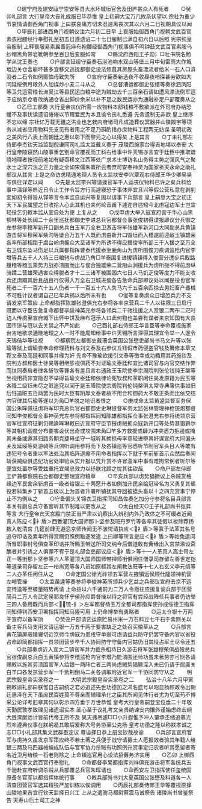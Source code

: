 <!-- { "loadSidebar": true } -->
　　○建宁府及建安瓯宁崇安等县大水坏城垣官舍及田庐甚众人有死者
　　○癸卯礼部言  大行皇帝大丧礼成服已毕恭惟  皇上初嗣大宝万几攸系伏望以  宗社为重少节哀情请御西角门视事  上曰朕哀痛方切未忍遽离丧次其以六月二日视朝具仪以闻
　　○甲辰礼部进西角门视朝仪注六月初二日早  上衰服始御西角门视朝文武百官素衣冠腰经行奉慰礼至初五日遵遗诏二十七日服制已满自初六日以后照  宪宗纯皇帝服制  上释衰服易素翼善冠麻布袍腰经御西角门视事俱不鸣钟鼓文武百官素服乌纱帽黑角带皂靴朝参至百日后变服如常
　　○赐沈府西阳王子勋氵□壮书院名勉学从沈王奏也
　　○户部言延绥守臣奏石涝池响水双山等堡三月中旬雷雨大作城垣边关仓舍崩坏甚多宜移文巡抚都御史设法修葺其房屋头畜漂流者给米一石人口渰没者二石令如例赈恤毋致失所
　　○宣府守臣奏新选夜不收昼夜哨探甚劳欲如大同延绥例月粮外人加煤炒小麦二斗从之
　　○总督漕运都御史张缙等奏徐泗凤阳等卫兑运官粮长洲吴江等县民运白粮中途为贼劫去千三百余石请如遭风漂流例军运于应纳京仓者改纳通仓省出脚价余米以补不足之数民运亦为通融补足户部覆奏从之
　　○乙巳工部奏  大行皇帝丧仪所需一应物料本部钱粮不敷欲派在外司府办纳恐缓不及事伏读遗诏惓惓以节用爱民为本且谕令丧礼悉遵  先帝遗制无非欲  皇上继序不忘以绵  宗社亿万载无疆之洪业也乞敕内府诸司凡成造葬仪冥器并山陵殿宇等项务从减省应用物料先支见有者用之不足乃斟酌措办庶物料工程两无妨误  圣明初政之美风行八表上而朝廷之惠以彰下而黎元之心以得矣  上是其言
　　○丁未礼部左侍郎李杰钦天监监副倪谦同司礼监太监戴义奏于  茂陵西施家台得吉地堪以奉安  大行皇帝陵寝然山陵事重乞别命官覆视而工科右给事中许天锡亦言宜于廷臣中推取谙晓地理者按视前地如有疑亟移文江西等处广求术士博访名山务得主势之强风气之聚水土之深穴法之正力量之全如宋儒朱熹所云者庶可安奉神灵为国家祈天永命之助礼部议从其言  上是之命访求精通地理人员令太监扶安李兴覃观右侍郎王华少卿吴昊与俱往详定以闻
　　○先是太监李兴等请拨官军千人运丧仪物料已许之矣兵科给事中潘铎等启近日令止工作令旨方行而遽寝恐于事体非宜且兴等假公营私意在剥削宜如初令得旨从铎等言令本监自运兴等复固以请事下兵部言  皇上嗣登大宝之初正天下军民属望之日收拾人心此其机也夫何纶音甫下遽迩自违矧今北虏寇边军士岂宜轻役乞仍敕本监从宜自处为便  上复从之
　　○戊申虏大举入寇宣府营于牛心山黑柳林等处长阔二十余里巡抚都御史李进总兵官都督佥事张俊初得谍报即议分兵御之左参将李稽军新开口副总兵白玉军万全右卫游击将军张雄军新河口大同副总兵黄镇游击将军穆荣军柴沟等堡合万五千人既而虏由新开口毁垣而入稽遽前迎敌玉镇雄荣各率所部相距于虞台岭虏拥众大至诸军为所诱不得应援俊率所部三千人援之至万全右卫城东坠马伤足以兵属都指挥曹泰代援泰至鹿角山为虏所围俊力疾调监枪内官李增等兵五千人人持三日粮驰与虏战乃角□羊泰围复进援镇镇得入俊营分遣步兵取路援稽等稽玉乘势力战亦溃围而出与俊合独雄荣二营阻山涧援兵为虏所扼不得前虏纵骑蹂二营雄荣遇害众得脱者才十二三诸军被围困六七日人马饥乏俊等度力不能支收兵还虏蹑其后且战且行仅得入万全右卫城进俊各告急命兵部即议处以闻是役也官军死者二千一百六十五人伤者一千一百五十六人失马六千五百余匹掠去男妇畜产器械不可胜计议者谓自己巳年兵祸以后所未有也
　　○俊等复奏虏众日增恐兵力不支请发京军策应  上命都指挥陈雄张澄俱充右参将各率京营兵二千人以往限三日启行既而以守臣告急复命都督李俊神英充参将各领兵二千驰往援之人赏银二两布二疋时边人传虏至宣府城下出怀中饼及麻布冠示人曰此何物也盖尝有谍者来京知国有大丧因市饼与冠以去关禁之不严如此
　　○己酉礼部右侍郎王华言臣等奉命覆视施家台吉地欲求通晓地理之人一时不能周知给事中许天锡所言深得其理宜令举一人遂令天锡偕华等往视
　　○都察院左都御史戴珊会英国公张懋吏部尚书马文升等以张瑜等狱上谓瑜尝奉命修理药料与刘文泰及右参议丘钰假市药侵盗官钱及纂修本草又荐文泰及高廷和同事并缘为奸  先帝不豫瑜欲援引文泰等徼幸成功輙用其药施钦及院判方叔和医士徐昊等相继胗视俱药不对证瑜文泰廷和宜比诸司官与内官交结作弊而扶同奏启者律各斩钦等罪各有差且言右通政王玉院使李宗周院判张伦钱钝王槃等坐视用药非宜隐忍不举得旨瑜文泰廷和依律论死钦叔和革职闲住昊发原籍为民玉等各降二级钰未尽之赃追究以闻于是玉降院使宗周院判伦钝槃俱太常寺典簿供事如旧后钰追赃五百两罢为民时大臣有阴厚文泰者故不用合和御药大不敬正条而比依交结内官律其后瑜等遂以为角□羊脱之地识者恨之
　　○庚戌命太监苗逵监督军务保国公朱晖佩征虏将军印充总兵官右都御史史琳提督军务太监张林管理神枪铳炮都督同知李俊都督佥事神英充左参将都指挥同知陈雄都指挥佥事张澄充右参将统领京营官军往宣府征剿仍赐逵晖琳敕曰近宣府守臣节报虏贼拥众寇新开口等处势甚猖獗尔等其相机调度分布要害设伏出奇或攻围未角□羊多方救援或肆为冲突悉力拒遏或掩其未备或邀其归路务期克捷毋坐守一城听其掳掠毋率意轻进堕其奸谋宣府大同偏头关及延绥等处游骑等兵俱听调用参将而下及各镇巡等官悉听节制官军头目人等敢有违犯号令者重以军法处治其临阵退缩不用命者指挥以下就于军前斩首示众然后奏闻斩获贼级俱送纪功官处审验从实开报以凭升赏不许冒滥军中事有难拘常例者听尔等便宜处置尔等受兹重托宜竭忠效力以纾朕北顾之忧其往钦哉
　　○命户部左侍郎王俨兼都察院右佥都御史整理宣府粮草
　　○辛亥兵部以虏势猖獗议上杀贼赏格缘边军民舍余斩虏首一级者给银三十两愿升者如例加升民余给冠带名为义勇复其徭役若紏集乡丁斩首五级以上为首者升署所镇抚其夺回被掳头畜以十之四充赏事宁停止不为例从之
　　○守备偏头关锦衣卫指挥同知昌佐奏乞加分守参将名目兵部言本关有副总兵守备官听其节制难以更改从之
　　○太白经天○壬子礼部尚书张昇等言  大行皇帝宾天宫殿门禁正当严肃以讥察出入辨别内外乃政体之不可缓者近闻真人陈应＜衤盾＞西番灌顶大国师那卜坚参及班丹罗竹等各率其徒假以袚除荐扬数入乾清宫  几筵前肆无避忌京师传闻无不骇愕请执应＜衤盾＞等寘于法革其名号追夺印诰及累年所得赏赐仍照例黜逐发遣  上曰卿等所言是应＜衤盾＞等姑免逮问所冒职事封号俱查革印诰并所赐玉带送所司交纳今后僧道敢有夤缘出入宫禁滥设斋醮者并引诱之人俱罪不宥于是礼部会吏部议应＜衤盾＞等十一人革真人高士带左正一等衔那卜坚参等六人革灌顶大国师国师带禅师衔俱闲住僧录司存留左善世定铠等道录司存留左正一柏尚宽等各八员如原额其左阐教法旺等十七人右玄义李元缟等二人亦革任闲住从之
　　○命定国公徐光祚领五军营左掖镇远侯顾仕隆领神机营左哨管操
　　○太监苗逵等奏参将李俊神英所领兵少乞益之兵部议宣府去京不远宜待逵等至彼量贼势再请  上命益以六千通前为二万人令亟往应援复谕兵部于团营简兵二万人令武定侯郭良怀宁侯孙应爵督操以待之将官有尝经战阵任兵事者仍访举三四人备用既而兵部＜锍-釒＞左军都督杨玉万全都司都指挥使孙成绥德卫指挥同知傅钊西安卫署指挥同知马隆可用  上仍命博举有勇略者
　　○运太仓银十万两于宣府以备军饷
　　○癸丑户部请穵运原贮易州米一万石料豆七千石于紫荆关以备主客兵马支用又请运银一万五千两于要害缺乏之处召买粮草从之
　　○兵部言黄花镇屏蔽陵寝切近京师今虏寇为患戍守单弱可虑请益兵防守仍罢守备内官以省役占命即简都指挥一员领团营步卒千人协同防守守备内官姑仍旧其役占军士尽令还五
　　○兵部奏虏近入宣大二镇官军并力截杀相持日久游击将军张雄穆荣俱战殁总兵官张俊副总兵白玉黄镇参将李稽监枪内官李增乃能溃围还师功虽未著劳亦可悯各请赐敕以旌其劳溃围官军人给银一两阵亡者三两尚虑贼势猖獗深入未已仍请于居庸关白羊口各发京营步军一千紫荆倒马二关各调取附近官军一千协同防守从之
　　明武宗毅皇帝实录卷之一
　　大明武宗毅皇帝实录卷之二
　　弘治十八年六月甲寅朔敕谕礼部曰朕惟自古嗣统之君必追述先世功德加之鸿名盛号以昭显扬顾政令出朝廷惠泽在天下虽庶民百姓莫不尊亲而辅理承化之臣其所闻见体行者尤为切至苟不博采公论详考旧章其何以彰示四方垂于万世恭惟  皇考大行皇帝嗣登宝位垂二十年敬  天勤民敦孝致理见诸遗诏实本  圣心至于议礼考文亲贤纳谏安内攘外谨始虑终宏纲大目深猷远计皆前代帝王所不及  昊天弗吊遽□□小升遐惟予冲人肇承丕绪追慕光烈率遵典仪事在朕躬曷其敢后爰称大号务协至公克扬  皇考功德之隆以称朕孝诚之志□□小礼部其集文武群臣定议  尊谥择日恭上册宝钦哉故谕
　　○兵部言宣府官军与虏持久虽发京军策应终不若土著之兵便于战守请募土人愿报效者验其年籍人给银三两及马匹器械编成队伍与官军协力杀贼有功照例升赏事定归农者听其愿留者寄名近卫月给粮一石老则除之  上命镇巡官用心设法招募务济实用
　　○乙卯  上御西角门视事文武百官行奉慰礼
　　○命都督李杲都指挥刘祥俱充游击将军各统兵五千驰赴宣府听调杀贼从兵部覆总兵官朱晖请也
　　○命西安左卫指挥使任玺统固原备冬官军以都指挥体统行事
　　○敕兵部尚书刘大夏英国公张懋及科道各一人清查团营官军选其精锐严加训练以俟调用
　　○丙辰礼部奏侍郎王华等覆视原择山陵地果吉宜行钦天监择日兴工  上从之遣驸马都尉蔡震马诚祭告  诸陵尚书曾鉴祭告  天寿山后土司工之神
